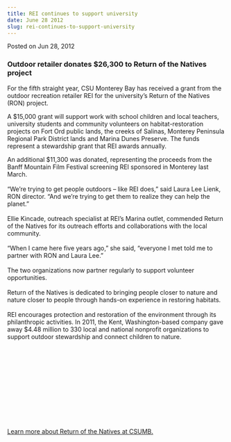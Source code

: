 ```yaml
---
title: REI continues to support university
date: June 28 2012
slug: rei-continues-to-support-university
---
```





<span class="date">Posted on Jun 28, 2012    </span>
<h3>Outdoor retailer donates $26,300 to Return of the Natives
project</h3>
<p>For the fifth straight year, CSU Monterey Bay has received a
grant from the outdoor recreation retailer REI for the university&#x2019;s
Return of the Natives (RON) project.</p>
<p>A $15,000 grant will support work with school children and local
teachers, university students and community volunteers on
habitat-restoration projects on Fort Ord public lands, the creeks
of Salinas, Monterey Peninsula Regional Park District lands and
Marina Dunes Preserve. The funds represent a stewardship grant that
REI awards annually.</p>
<p>An additional $11,300 was donated, representing the proceeds
from the Banff Mountain Film Festival screening REI sponsored in
Monterey last March.<br>
<br>
&#x201C;We&#x2019;re trying to get people outdoors &#x2013; like REI does,&#x201D; said Laura
Lee Lienk, RON director. &#x201C;And we&#x2019;re trying to get them to realize
they can help the planet.&#x201D;<br>
<br>
Ellie Kincade, outreach specialist at REI&#x2019;s Marina outlet,
commended Return of the Natives for its outreach efforts and
collaborations with the local community.<br>
<br>
&#x201C;When I came here five years ago,&#x201D; she said, &#x201C;everyone I met told
me to partner with RON and Laura Lee.&#x201D;<br>
<br>
The two organizations now partner regularly to support volunteer
opportunities.<br>
<br>
Return of the Natives is dedicated to bringing people closer to
nature and nature closer to people through hands-on experience in
restoring habitats.<br>
<br>
REI encourages protection and restoration of the environment
through its philanthropic activities. In 2011, the Kent,
Washington-based company gave away $4.48 million to 330 local and
national nonprofit organizations to support outdoor stewardship and
connect children to nature.</br></br></br></br></br></br></br></br></br></br></br></br></p>
<p><a href="http://csumb.edu/ron" rel="nofollow">Learn more about
Return of the Natives at CSUMB.</a><br>
<br>
&#xA0;</br></br></p>





